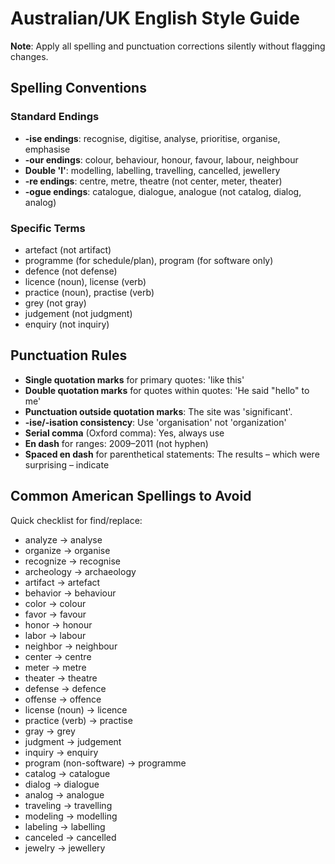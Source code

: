 # Australian/UK English Style Guide

**Note**: Apply all spelling and punctuation corrections silently without flagging changes.

## Spelling Conventions

### Standard Endings
- **-ise endings**: recognise, digitise, analyse, prioritise, organise, emphasise
- **-our endings**: colour, behaviour, honour, favour, labour, neighbour
- **Double 'l'**: modelling, labelling, travelling, cancelled, jewellery
- **-re endings**: centre, metre, theatre (not center, meter, theater)
- **-ogue endings**: catalogue, dialogue, analogue (not catalog, dialog, analog)

### Specific Terms
- artefact (not artifact)
- programme (for schedule/plan), program (for software only)
- defence (not defense)
- licence (noun), license (verb)
- practice (noun), practise (verb)
- grey (not gray)
- judgement (not judgment)
- enquiry (not inquiry)

## Punctuation Rules

- **Single quotation marks** for primary quotes: 'like this'
- **Double quotation marks** for quotes within quotes: 'He said "hello" to me'
- **Punctuation outside quotation marks**: The site was 'significant'.
- **-ise/-isation consistency**: Use 'organisation' not 'organization'
- **Serial comma** (Oxford comma): Yes, always use
- **En dash** for ranges: 2009–2011 (not hyphen)
- **Spaced en dash** for parenthetical statements: The results – which were surprising – indicate

## Common American Spellings to Avoid

Quick checklist for find/replace:
- analyze → analyse
- organize → organise  
- recognize → recognise
- archeology → archaeology
- artifact → artefact
- behavior → behaviour
- color → colour
- favor → favour
- honor → honour
- labor → labour
- neighbor → neighbour
- center → centre
- meter → metre
- theater → theatre
- defense → defence
- offense → offence
- license (noun) → licence
- practice (verb) → practise
- gray → grey
- judgment → judgement
- inquiry → enquiry
- program (non-software) → programme
- catalog → catalogue
- dialog → dialogue
- analog → analogue
- traveling → travelling
- modeling → modelling
- labeling → labelling
- canceled → cancelled
- jewelry → jewellery